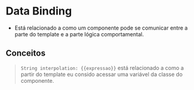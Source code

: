 # Data Binding
- Está relacionado a como um componente pode se comunicar entre a parte do template e a parte lógica comportamental.

## Conceitos
> `String interpolation: {{expressao}}` está relacionado a como a partir do template eu consido acessar uma variável da classe do componente. 